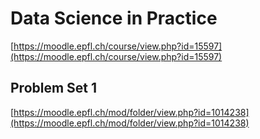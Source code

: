 # Data Science in Practice

[https://moodle.epfl.ch/course/view.php?id=15597](https://moodle.epfl.ch/course/view.php?id=15597)

## Problem Set 1

[https://moodle.epfl.ch/mod/folder/view.php?id=1014238](https://moodle.epfl.ch/mod/folder/view.php?id=1014238)
